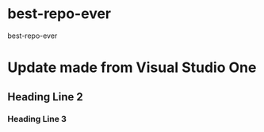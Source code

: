 # best-repo-ever
best-repo-ever
<h1>Update made from Visual Studio One</h1>
<h2>Heading Line 2</h2>
<h3>Heading Line 3</h3>